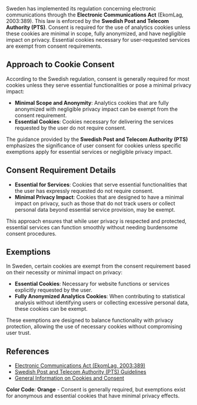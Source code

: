 Sweden has implemented its regulation concerning electronic communications through the **Electronic Communications Act** (EkomLag, 2003:389). This law is enforced by the **Swedish Post and Telecom Authority (PTS)**. Consent is required for the use of analytics cookies unless these cookies are minimal in scope, fully anonymized, and have negligible impact on privacy. Essential cookies necessary for user-requested services are exempt from consent requirements.

## Approach to Cookie Consent
According to the Swedish regulation, consent is generally required for most cookies unless they serve essential functionalities or pose a minimal privacy impact:

- **Minimal Scope and Anonymity**: Analytics cookies that are fully anonymized with negligible privacy impact can be exempt from the consent requirement.
- **Essential Cookies**: Cookies necessary for delivering the services requested by the user do not require consent.

The guidance provided by the **Swedish Post and Telecom Authority (PTS)** emphasizes the significance of user consent for cookies unless specific exemptions apply for essential services or negligible privacy impact.

## Consent Requirement Details
- **Essential for Services**: Cookies that serve essential functionalities that the user has expressly requested do not require consent.
- **Minimal Privacy Impact**: Cookies that are designed to have a minimal impact on privacy, such as those that do not track users or collect personal data beyond essential service provision, may be exempt.

This approach ensures that while user privacy is respected and protected, essential services can function smoothly without needing burdensome consent procedures.

## Exemptions
In Sweden, certain cookies are exempt from the consent requirement based on their necessity or minimal impact on privacy:

- **Essential Cookies**: Necessary for website functions or services explicitly requested by the user.
- **Fully Anonymized Analytics Cookies**: When contributing to statistical analysis without identifying users or collecting excessive personal data, these cookies can be exempt.

These exemptions are designed to balance functionality with privacy protection, allowing the use of necessary cookies without compromising user trust.

## References

- [Electronic Communications Act (EkomLag, 2003:389)](https://www.pts.se/)
- [Swedish Post and Telecom Authority (PTS) Guidelines](https://www.pts.se/en/)
- [General Information on Cookies and Consent](https://www.pts.se/en/docs/)

**Color Code**: **Orange** - Consent is generally required, but exemptions exist for anonymous and essential cookies that have minimal privacy effects.